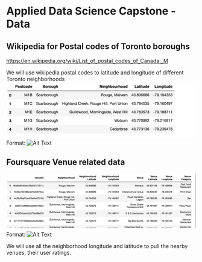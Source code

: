 # Applied Data Science Capstone - Data

## Wikipedia for Postal codes of Toronto boroughs

https://en.wikipedia.org/wiki/List_of_postal_codes_of_Canada:_M

We will use wikipedia postal codes to latitude and longitude of different Toronto neighborhoods 
![GitHub Logo](/images/postalCodes.png)
Format: ![Alt Text](url)

## Foursquare Venue related data

![GitHub Logo](/images/foursquareVenues.png)
Format: ![Alt Text](url)

We will use all the neighborhood longitude and latitude to pull the nearby venues, their user ratings.